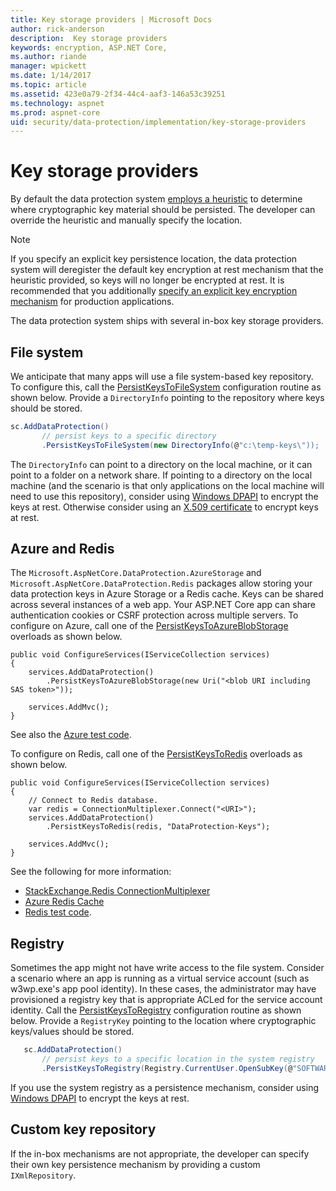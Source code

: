 ```yaml
---
title: Key storage providers | Microsoft Docs
author: rick-anderson
description:  Key storage providers
keywords: encryption, ASP.NET Core,
ms.author: riande
manager: wpickett
ms.date: 1/14/2017
ms.topic: article
ms.assetid: 423e0a79-2f34-44c4-aaf3-146a53c39251
ms.technology: aspnet
ms.prod: aspnet-core
uid: security/data-protection/implementation/key-storage-providers
---
```

# Key storage providers

<a name=data-protection-implementation-key-storage-providers></a>

By default the data protection system [employs a heuristic](../configuration/default-settings.md#data-protection-default-settings) to determine where cryptographic key material should be persisted. The developer can override the heuristic and manually specify the location.

> [!NOTE]
> If you specify an explicit key persistence location, the data protection system will deregister the default key encryption at rest mechanism that the heuristic provided, so keys will no longer be encrypted at rest. It is recommended that you additionally [specify an explicit key encryption mechanism](key-encryption-at-rest.md#data-protection-implementation-key-encryption-at-rest-providers) for production applications.

The data protection system ships with several in-box key storage providers.

## File system

We anticipate that many apps will use a file system-based key repository. To configure this, call the [PersistKeysToFileSystem](https://github.com/aspnet/DataProtection/blob/rel/1.1.0/src/Microsoft.AspNetCore.DataProtection/DataProtectionBuilderExtensions.cs) configuration routine as shown below. Provide a `DirectoryInfo` pointing to the repository where keys should be stored.

```csharp
sc.AddDataProtection()
       // persist keys to a specific directory
       .PersistKeysToFileSystem(new DirectoryInfo(@"c:\temp-keys\"));
   ```

The `DirectoryInfo` can point to a directory on the local machine, or it can point to a folder on a network share. If pointing to a directory on the local machine (and the scenario is that only applications on the local machine will need to use this repository), consider using [Windows DPAPI](key-encryption-at-rest.md#data-protection-implementation-key-encryption-at-rest) to encrypt the keys at rest. Otherwise consider using an [X.509 certificate](key-encryption-at-rest.md#data-protection-implementation-key-encryption-at-rest) to encrypt keys at rest.

## Azure and Redis

The `Microsoft.AspNetCore.DataProtection.AzureStorage` and `Microsoft.AspNetCore.DataProtection.Redis` packages allow storing your data protection keys in Azure Storage or a Redis cache. Keys can be shared across several instances of a web app. Your ASP.NET Core app can share authentication cookies or CSRF protection across multiple servers. To configure on Azure, call one of the [PersistKeysToAzureBlobStorage](https://github.com/aspnet/DataProtection/blob/rel/1.1.0/src/Microsoft.AspNetCore.DataProtection.AzureStorage/AzureDataProtectionBuilderExtensions.cs) overloads as shown below.

```
public void ConfigureServices(IServiceCollection services)
{
    services.AddDataProtection()
        .PersistKeysToAzureBlobStorage(new Uri("<blob URI including SAS token>"));

    services.AddMvc();
}
```

See also the [Azure test code](https://github.com/aspnet/DataProtection/blob/rel/1.1.0/samples/AzureBlob/Program.cs).

To configure on Redis, call one of the [PersistKeysToRedis](https://github.com/aspnet/DataProtection/blob/rel/1.1.0/src/Microsoft.AspNetCore.DataProtection.Redis/RedisDataProtectionBuilderExtensions.cs) overloads as shown below.

```
public void ConfigureServices(IServiceCollection services)
{
    // Connect to Redis database.
    var redis = ConnectionMultiplexer.Connect("<URI>");
    services.AddDataProtection()
        .PersistKeysToRedis(redis, "DataProtection-Keys");

    services.AddMvc();
}
```

See the following for more information:

- [StackExchange.Redis ConnectionMultiplexer](https://github.com/StackExchange/StackExchange.Redis/blob/master/Docs/Basics.md)
- [Azure Redis Cache](https://docs.microsoft.com/en-us/azure/redis-cache/cache-dotnet-how-to-use-azure-redis-cache#connect-to-the-cache)
- [Redis test code](https://github.com/aspnet/DataProtection/blob/rel/1.1.0/samples/Redis/Program.cs).

## Registry

Sometimes the app might not have write access to the file system. Consider a scenario where an app is running as a virtual service account (such as w3wp.exe's app pool identity). In these cases, the administrator may have provisioned a registry key that is appropriate ACLed for the service account identity. Call the [PersistKeysToRegistry](https://github.com/aspnet/DataProtection/blob/rel/1.1.0/src/Microsoft.AspNetCore.DataProtection/DataProtectionBuilderExtensions.cs) configuration routine as shown below. Provide a `RegistryKey` pointing to the location where cryptographic keys/values should be stored.

```csharp
   sc.AddDataProtection()
       // persist keys to a specific location in the system registry
       .PersistKeysToRegistry(Registry.CurrentUser.OpenSubKey(@"SOFTWARE\Sample\keys"));
   ```

If you use the system registry as a persistence mechanism, consider using [Windows DPAPI](key-encryption-at-rest.md#data-protection-implementation-key-encryption-at-rest) to encrypt the keys at rest.

## Custom key repository

If the in-box mechanisms are not appropriate, the developer can specify their own key persistence mechanism by providing a custom `IXmlRepository`.

